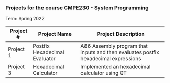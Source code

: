 ### Projects for the course CMPE230 - System Programming

Term: Spring 2022

| Project # | Project Name | Project Description |
|----|----|----|
| Project 1 | Postfix Hexadecimal Evaluator | A86 Assembly program that inputs and then evaluates postfix hexadecimal expressions |
| Project 3 | Hexadecimal Calculator | Implemented an hexadecimal calculator using QT |
